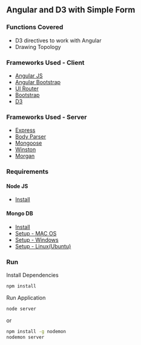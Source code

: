 ## Angular and D3 with Simple Form

### Functions Covered
* D3 directives to work with Angular
* Drawing Topology

### Frameworks Used - Client

* [Angular JS](http://angularjs.org)
* [Angular Bootstrap](https://github.com/angular-ui/bootstrap)
* [UI Router](https://github.com/angular-ui/ui-router)
* [Bootstrap](http://getbootstrap.com)
* [D3](http://d3js.org)

### Frameworks Used - Server

* [Express](http://expressjs.com)
* [Body Parser](https://github.com/expressjs/body-parser)
* [Mongoose](http://mongoosejs.com/)
* [Winston](https://github.com/winstonjs/winston)
* [Morgan](https://github.com/expressjs/morgan)

### Requirements

#### Node JS
* [Install](https://nodejs.org/en/)

#### Mongo DB
* [Install](https://www.mongodb.org/downloads)
* [Setup - MAC OS](http://www.mkyong.com/mongodb/how-to-install-mongodb-on-mac-os-x/)
* [Setup - Windows](http://www.mkyong.com/mongodb/how-to-install-mongodb-on-windows/)
* [Setup - Linux(Ubuntu)](http://www.mkyong.com/mongodb/how-to-install-mongodb-on-ubuntu/)

### Run
Install Dependencies
```sh
npm install
```
Run Application
```sh
node server
```
or
```sh
npm install -g nodemon
nodemon server
```
